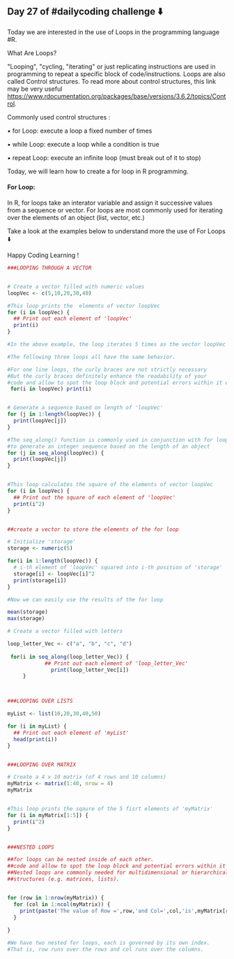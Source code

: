 ## Day 27 of #dailycoding challenge ⬇️


Today we are interested in the use of Loops in the programming language #R.

What Are Loops?

"Looping", "cycling, "iterating" or just replicating instructions are used in programming to repeat a specific block of code/instructions.
Loops are also called Control structures.
To read more about control structures, this link may be very useful https://www.rdocumentation.org/packages/base/versions/3.6.2/topics/Control.

Commonly used control structures :

▪ for Loop: execute a loop a fixed number of times
	
▪ while Loop: execute a loop while a condition is true

▪ repeat Loop: execute an infinite loop (must break out of it to stop)



Today, we will learn how  to create a for loop in R programming.
#### For Loop:
In R, for loops take an interator variable and assign it successive values from a sequence or vector. For loops are most commonly used for iterating over the elements of an object (list, vector, etc.)


Take a look at the examples below to understand more the use of For Loops ⬇️

Happy Coding Learning !

``` r
###LOOPING THROUGH A VECTOR


# Create a vector filled with numeric values
loopVec <- c(5,10,20,30,40)

#This loop prints the  elements of vector loopVec
for (i in loopVec) {
  ## Print out each element of 'loopVec'
  print(i)
}

#In the above example, the loop iterates 5 times as the vector loopVec has 5 elements.

#The following three loops all have the same behavior.

#For one line loops, the curly braces are not strictly necessary
#But the curly braces definitely enhance the readability of your 
#code and allow to spot the loop block and potential errors within it easily.....
 for(i in loopVec) print(i)


# Generate a sequence based on length of 'loopVec'
for (j in 1:length(loopVec)) {
  print(loopVec[j])
}

#The seq_along() function is commonly used in conjunction with for loops in order
#to generate an integer sequence based on the length of an object
for (j in seq_along(loopVec)) {
  print(loopVec[j])
}


#This loop calculates the square of the elements of vector loopVec
for (i in loopVec) {
  ## Print out the square of each element of 'loopVec'
  print(i^2)
}


##create a vector to store the elements of the for loop

# Initialize 'storage'
storage <- numeric(5)

for(i in 1:length(loopVec)) {
  # i-th element of 'loopVec' squared into i-th position of 'storage'
  storage[i] <- loopVec[i]^2
  print(storage[i])
}

#Now we can easily use the results of the for loop 

mean(storage)
max(storage)

# Create a vector filled with letters

loop_letter_Vec <- c("a", "b", "c", "d")
 
 for(i in seq_along(loop_letter_Vec)) {
            ## Print out each element of 'loop_letter_Vec'
              print(loop_letter_Vec[i])  
     }



###LOOPING OVER LISTS

myList <- list(10,20,30,40,50)

for (i in myList) {
  ## Print out each element of 'myList'
  head(print(i))
}


###LOOPING OVER MATRIX

# Create a 4 x 10 matrix (of 4 rows and 10 columns)
myMatrix <- matrix(1:40, nrow = 4)
myMatrix


#This loop prints the sqaure of the 5 fisrt elements of 'myMatrix'
for (i in myMatrix[1:5]) {
  print(i^2)
}


###NESTED LOOPS

##for loops can be nested inside of each other.
##code and allow to spot the loop block and potential errors within it easily.....
##Nested loops are commonly needed for multidimensional or hierarchical data 
##structures (e.g. matrices, lists). 


for (row in 1:nrow(myMatrix)) {
  for (col in 1:ncol(myMatrix)) {
    print(paste('The value of Row =',row,'and Col=',col,'is',myMatrix[row,col]))
  }
  
}

#We have two nested for loops, each is governed by its own index.
#That is, row runs over the rows and col runs over the columns.
```
